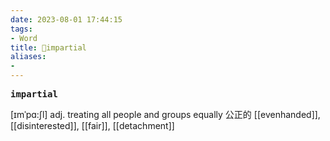 ```yaml
---
date: 2023-08-01 17:44:15
tags: 
- Word
title: 📖impartial
aliases: 
- 
---
```


<pre><strong>impartial</strong></pre>

[ɪmˈpɑ:ʃl]
adj. treating all people and groups equally 公正的
[[evenhanded]], [[disinterested]], [[fair]], [[detachment]]
